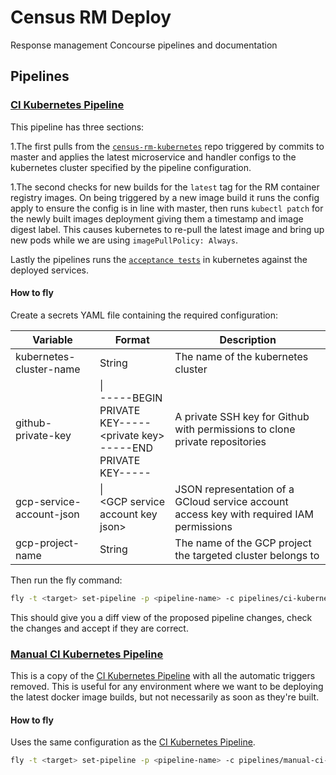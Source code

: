 # Census RM Deploy
Response management Concourse pipelines and documentation

## Pipelines
### [CI Kubernetes Pipeline](pipelines/ci-kubernetes-pipeline.yml)
This pipeline has three sections:

1.The first pulls from the [`census-rm-kubernetes`](https://github.com/ONSdigital/census-rm-kubernetes) repo triggered by commits to master and applies the latest microservice and handler configs to the kubernetes cluster specified by the pipeline configuration.

1.The second checks for new builds for the `latest` tag for the RM container registry images. On being triggered by a new image build it runs the config apply to ensure the config is in line with master, then runs `kubectl patch` for the newly built images deployment giving them a timestamp and image digest label. This causes kubernetes to re-pull the latest image and bring up new pods while we are using `imagePullPolicy: Always`.

Lastly the pipelines runs the [`acceptance tests`](https://github.com/ONSdigital/census-rm-acceptance-tests) in kubernetes against the deployed services.

#### How to fly
Create a secrets YAML file containing the required configuration:

| Variable                 | Format                                                                              | Description                                                                              |
| ------------------------ | ----------------------------------------------------------------------------------- | ---------------------------------------------------------------------------------------- |
| kubernetes-cluster-name  | String                                                                              | The name of the kubernetes cluster                                                       |
| github-private-key       | \| <br>-----BEGIN PRIVATE KEY----- <br>\<private key> <br>-----END PRIVATE KEY----- | A private SSH key for Github with permissions to clone private repositories              |
| gcp-service-account-json | \| <br>\<GCP service account key json>                                              | JSON representation of a GCloud service account access key with required IAM permissions |
| gcp-project-name         | String                                                                              | The name of the GCP project the targeted cluster belongs to                              |

Then run the fly command:
```bash
fly -t <target> set-pipeline -p <pipeline-name> -c pipelines/ci-kubernetes-pipeline.yml -l <path-to-secrets-yml>
```
This should give you a diff view of the proposed pipeline changes, check the changes and accept if they are correct.

### [Manual CI Kubernetes Pipeline](pipelines/manual-ci-kubernetes-pipeline.yml)
This is a copy of the [CI Kubernetes Pipeline](#ci-kuberenetes-pipeline) with all the automatic triggers removed. This is useful for any environment where we want to be deploying the latest docker image builds, but not necessarily as soon as they're built.

#### How to fly

Uses the same configuration as the [CI Kubernetes Pipeline](#ci-kubernetes-pipeline).
```bash
fly -t <target> set-pipeline -p <pipeline-name> -c pipelines/manual-ci-kubernetes-pipeline.yml -l <path-to-secrets-yml>
```
